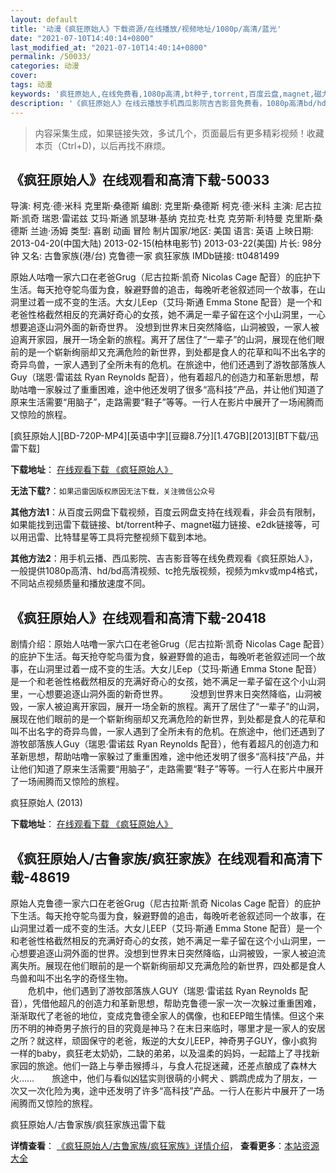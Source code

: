 ```yaml
---
layout: default
title: '动漫《疯狂原始人》下载资源/在线播放/视频地址/1080p/高清/蓝光'
date: "2021-07-10T14:40:14+0800"
last_modified_at: "2021-07-10T14:40:14+0800"
permalink: /50033/
categories: 动漫
cover:
tags: 动漫
keywords: '疯狂原始人,在线免费看,1080p高清,bt种子,torrent,百度云盘,magnet,磁力链,迅雷下载资源'
description: '《疯狂原始人》在线云播放手机西瓜影院吉吉影音免费看，1080p高清bd/hd未删减完整版和tc抢先枪版，mkv/mp4格式，附带bt/torrent种子、magnet/磁力链、百度云盘、网盘资源迅雷下载链接'
---
```


>内容采集生成，如果链接失效，多试几个，页面最后有更多精彩视频！收藏本页（Ctrl+D)，以后再找不麻烦。


## 《疯狂原始人》在线观看和高清下载-50033

导演: 柯克·德·米科 克里斯·桑德斯 编剧: 克里斯·桑德斯 柯克·德·米科 主演: 尼古拉斯·凯奇 瑞恩·雷诺兹 艾玛·斯通 凯瑟琳·基纳 克拉克·杜克 克劳斯·利特曼 克里斯·桑德斯 兰迪·汤姆 类型: 喜剧 动画 冒险 制片国家/地区: 美国 语言: 英语 上映日期: 2013-04-20(中国大陆) 2013-02-15(柏林电影节) 2013-03-22(美国) 片长: 98分钟 又名: 古鲁家族(港/台) 克鲁德一家 疯狂家族 IMDb链接: tt0481499

原始人咕噜一家六口在老爸Grug（尼古拉斯·凯奇 Nicolas Cage 配音）的庇护下生活。每天抢夺鸵鸟蛋为食，躲避野兽的追击，每晚听老爸叙述同一个故事，在山洞里过着一成不变的生活。大女儿Eep（艾玛·斯通 Emma Stone 配音）是一个和老爸性格截然相反的充满好奇心的女孩，她不满足一辈子留在这个小山洞里，一心想要追逐山洞外面的新奇世界。 没想到世界末日突然降临，山洞被毁，一家人被迫离开家园，展开一场全新的旅程。离开了居住了“一辈子”的山洞，展现在他们眼前的是一个崭新绚丽却又充满危险的新世界，到处都是食人的花草和叫不出名字的奇异鸟兽，一家人遇到了全所未有的危机。在旅途中，他们还遇到了游牧部落族人Guy（瑞恩·雷诺兹 Ryan Reynolds 配音），他有着超凡的创造力和革新思想，帮助咕噜一家躲过了重重困难，途中他还发明了很多“高科技”产品，并让他们知道了原来生活需要“用脑子”，走路需要“鞋子”等等。一行人在影片中展开了一场闹腾而又惊险的旅程。


[疯狂原始人][BD-720P-MP4][英语中字][豆瓣8.7分][1.47GB][2013][BT下载/迅雷下载]

**下载地址**： [在线观看下载 《疯狂原始人》](https://www.btdx8.com/torrent/the_croods_2013.html) 


**无法下载?**：`如果迅雷因版权原因无法下载，关注微信公众号 `

**其他方法1**：从百度云网盘下载视频，百度云网盘支持在线观看，非会员有限制，如果能找到迅雷下载链接、bt/torrent种子、magnet磁力链接、e2dk链接等，可以用迅雷、比特彗星等工具将完整视频下载到本地。

**其他方法2**：用手机云播、西瓜影院、吉吉影音等在线免费观看《疯狂原始人》，一般提供1080p高清、hd/bd高清视频、tc抢先版视频，视频为mkv或mp4格式，不同站点视频质量和播放速度不同。


## 《疯狂原始人》在线观看和高清下载-20418

剧情介绍：原始人咕噜一家六口在老爸Grug（尼古拉斯·凯奇 Nicolas Cage 配音）的庇护下生活。每天抢夺鸵鸟蛋为食，躲避野兽的追击，每晚听老爸叙述同一个故事，在山洞里过着一成不变的生活。大女儿Eep（艾玛·斯通 Emma Stone 配音）是一个和老爸性格截然相反的充满好奇心的女孩，她不满足一辈子留在这个小山洞里，一心想要追逐山洞外面的新奇世界。  　　没想到世界末日突然降临，山洞被毁，一家人被迫离开家园，展开一场全新的旅程。离开了居住了“一辈子”的山洞，展现在他们眼前的是一个崭新绚丽却又充满危险的新世界，到处都是食人的花草和叫不出名字的奇异鸟兽，一家人遇到了全所未有的危机。在旅途中，他们还遇到了游牧部落族人Guy（瑞恩·雷诺兹 Ryan Reynolds 配音），他有着超凡的创造力和革新思想，帮助咕噜一家躲过了重重困难，途中他还发明了很多“高科技”产品，并让他们知道了原来生活需要“用脑子”，走路需要“鞋子”等等。一行人在影片中展开了一场闹腾而又惊险的旅程。


疯狂原始人 (2013)

**下载地址**： [在线观看下载 《疯狂原始人》](https://www.btbtdy.me/btdy/dy1884.html) 


## 《疯狂原始人/古鲁家族/疯狂家族》在线观看和高清下载-48619

原始人克鲁德一家六口在老爸Grug（尼古拉斯&middot;凯奇 Nicolas Cage 配音）的庇护下生活。每天抢夺鸵鸟蛋为食，躲避野兽的追击，每晚听老爸叙述同一个故事，在山洞里过着一成不变的生活。大女儿EEP（艾玛&middot;斯通 Emma Stone 配音）是一个和老爸性格截然相反的充满好奇心的女孩，她不满足一辈子留在这个小山洞里，一心想要追逐山洞外面的世界。没想到世界末日突然降临，山洞被毁，一家人被迫流离失所。展现在他们眼前的是一个崭新绚丽却又充满危险的新世界，四处都是食人鸟兽和叫不出名字的奇怪生物。<br />　　危机中，他们遇到了游牧部落族人GUY（瑞恩&middot;雷诺兹 Ryan Reynolds 配音），凭借他超凡的创造力和革新思想，帮助克鲁德一家一次一次躲过重重困难，渐渐取代了老爸的地位，变成克鲁德全家人的偶像，也和EEP暗生情愫。但这个来历不明的神奇男子旅行的目的究竟是神马？在末日来临时，哪里才是一家人的安居之所？就这样，顽固保守的老爸，叛逆的大女儿EEP，神奇男子GUY，像小疯狗一样的baby，疯狂老太奶奶，二缺的弟弟，以及温柔的妈妈，一起踏上了寻找新家园的旅途。他们一路上与拳击猴搏斗，与食人花捉迷藏，还差点酿成了森林大火&hellip;…　　旅途中，他们与看似凶猛实则很萌的小鳄犬 、鹦鹉虎成为了朋友，一次又一次化险为夷，途中还发明了许多“高科技”产品。一行人在影片中展开了一场闹腾而又惊险的旅程。


疯狂原始人/古鲁家族/疯狂家族迅雷下载

**详情查看**： [《疯狂原始人/古鲁家族/疯狂家族》详情介绍](/movie/48619/)， **查看更多**：[本站资源大全](/movie/t/all/)

